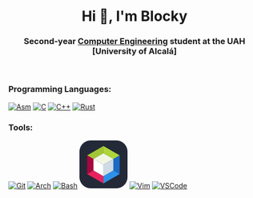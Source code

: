 <h1 align="center">Hi 👋, I'm Blocky</h1>
<h3 align="center">Second-year <a href="https://www.uah.es/en/estudios/estudios-oficiales/grados/Degree-in-Computer-Engineering/">Computer Engineering</a> student at the UAH [University of Alcalá]</h3>
<br>
<h3 align="left">Programming Languages:</h3>
<p align="left">
  
  [![Asm](https://go-skill-icons.vercel.app/api/icons?i=asm)](https://sourceware.org/binutils/docs/as/i386_002dDependent.html)
  [![C](https://skillicons.dev/icons?i=c)](https://devdocs.io/c/)
  [![C++](https://skillicons.dev/icons?i=cpp)](https://devdocs.io/cpp/)
  [![Rust](https://skillicons.dev/icons?i=rust)](https://devdocs.io/rust/)
</p>

<h3 align="left">Tools:</h3>
<p align="left"> 
  
  [![Git](https://go-skill-icons.vercel.app/api/icons?i=git)](https://git-scm.com/)
  [![Arch](https://go-skill-icons.vercel.app/api/icons?i=arch)](https://archlinux.org/)
  [![Bash](https://go-skill-icons.vercel.app/api/icons?i=bash)](https://www.gnu.org/software/bash/)
  [![Netbeans](https://raw.githubusercontent.com/Blockky/Blockky/main/images/apachenetbeans.svg)](https://netbeans.apache.org/front/main/index.html)
  [![Vim](https://go-skill-icons.vercel.app/api/icons?i=neovim)](https://neovim.io/)
  [![VSCode](https://go-skill-icons.vercel.app/api/icons?i=vscode)](https://code.visualstudio.com/)
</p>
